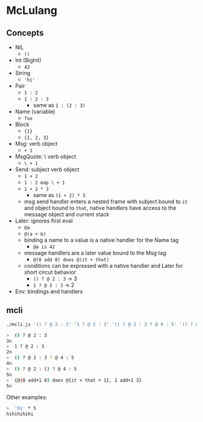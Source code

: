 # McLulang

## Concepts

- NIL
  - `()`
- Int (BigInt)
  - `42`
- String
  - `'hi'`
- Pair
  - `1 : 2`
  - `1 : 2 : 3`
    - same as `1 : (2 : 3)`
- Name (variable)
  - `foo`
- Block
  - `{1}`
  - `{1, 2, 3}`
- Msg: verb object
  - `+ 1`
- MsgQuote: \ verb object
  - `\ + 1`
- Send: subject verb object
  - `1 + 2`
  - `1 : 2 map \ + 1`
  - `1 + 2 * 3`
    - same as `(1 + 2) * 3`
  - msg send handler enters a nested frame with subject bound to `it` and object bound to `that`, native handlers have access to the message object and current stack
- Later: ignores first eval
  - `@a`
  - `@(a + b)`
  - binding a name to a value is a native handler for the Name tag
    - `@a is 42`
  - message handlers are a later value bound to the Msg tag
    - `@(0 add 0) does @(it + that)`
  - conditions can be expressed with a native handler and Later for short circut behavior
    - `() ? @ 2 : 3` -> 3
    - `1 ? @ 2 : 3` -> 2
- Env: bindings and handlers

## mcli

```sh
./mcli.js '() ? @ 2 : 3' '1 ? @ 2 : 3' '() ? @ 2 : 3 ? @ 4 : 5' '() ? @ 2 : () ? @ 4 : 5' '{@(0 add+1 0) does @{it + that + 1}, 1 add+1 3}'

>  () ? @ 2 : 3
3n
>  1 ? @ 2 : 3
2n
>  () ? @ 2 : 3 ? @ 4 : 5
4n
>  () ? @ 2 : () ? @ 4 : 5
5n
>  {@(0 add+1 0) does @{it + that + 1}, 1 add+1 3}
5n
```

Other examples:

```sh
>  'hi' * 5
hihihihihi
```
